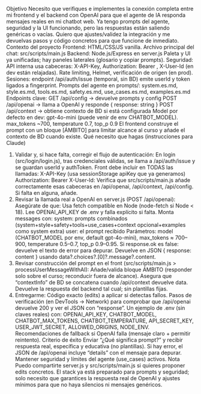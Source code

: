 Objetivo
Necesito que verifiques e implementes la conexión completa entre mi frontend y el backend con OpenAI para que el agente de IA responda mensajes reales en mi chatbot web. Ya tengo prompts del agente, seguridad y la UI funcionando, pero las respuestas están saliendo genéricas o vacías. Quiero que ajustes/validez la integración y me devuelvas pasos y código concretos para que funcione de inmediato.
Contexto del proyecto
Frontend: HTML/CSS/JS vanilla. Archivo principal del chat: src/scripts/main.js
Backend: Node.js/Express en server.js
Paleta y UI ya unificadas; hay paneles laterales (glosario y copiar prompts).
Seguridad:
API interna usa cabeceras: X-API-Key, Authorization: Bearer <token>, X-User-Id (en dev están relajadas).
Rate limiting, Helmet, verificación de origen (en prod).
Sesiones: endpoint /api/auth/issue (temporal, sin BD) emite userId y token ligados a fingerprint.
Prompts del agente en prompts/: system.es.md, style.es.md, tools.es.md, safety.es.md, use_cases.es.md, examples.es.md
Endpoints clave:
GET /api/config → devuelve prompts y config
POST /api/openai → llama a OpenAI y responde { response: string }
POST /api/context → obtiene contexto de BD si está configurada
Model por defecto en dev: gpt-4o-mini (puede venir de env CHATBOT_MODEL). max_tokens ~700, temperature 0.7, top_p 0.9
El frontend construye el prompt con un bloque [ÁMBITO] para limitar alcance al curso y añade el contexto de BD cuando existe.
Qué necesito que hagas (instrucciones para Claude)
1) Validar y, si hace falta, corregir el flujo de autenticación:
En login (src/login/login.js), tras credenciales válidas, se llama a /api/auth/issue y se guardan userId y authToken.
Front debe incluir en TODAS las llamadas:
X-API-Key (usa sessionStorage apiKey que ya generamos)
Authorization: Bearer <token>
X-User-Id: <userId>
Verifica que src/scripts/main.js añade correctamente esas cabeceras en /api/openai, /api/context, /api/config. Si falta en alguna, añade.
2) Revisar la llamada real a OpenAI en server.js (POST /api/openai):
Asegúrate de que:
Usa fetch compatible en Node (node-fetch si Node < 18).
Lee OPENAI_API_KEY de .env y falla explícito si falta.
Monta messages con:
system: prompts combinados (system+style+safety+tools+use_cases+context opcional+examples como system extra)
user: el prompt recibido
Parámetros: model (CHATBOT_MODEL por env, default gpt-4o-mini), max_tokens ≈ 700–900, temperature 0.5–0.7, top_p 0.9–0.95.
Si response.ok es false: devuelve el texto de error para depurar.
Devuelve en JSON { response: content } usando data?.choices?.[0]?.message?.content.
3) Revisar construcción del prompt en el front (src/scripts/main.js > processUserMessageWithAI):
Añade/valida bloque ÁMBITO (responder solo sobre el curso; reconducir fuera de alcance).
Asegura que “contextInfo” de BD se concatena cuando /api/context devuelve data.
Devuelve la respuesta del backend tal cual; sin plantillas fijas.
4) Entregarme:
Código exacto (edits) a aplicar si detectas fallos.
Pasos de verificación (en DevTools → Network) para comprobar que /api/openai devuelve 200 y ver el JSON con “response”.
Un ejemplo de .env (sin claves reales) con:
OPENAI_API_KEY, CHATBOT_MODEL, CHATBOT_MAX_TOKENS, CHATBOT_TEMPERATURE, API_SECRET_KEY, USER_JWT_SECRET, ALLOWED_ORIGINS, NODE_ENV.
Recomendaciones de fallback si OpenAI falla (mensaje claro + permitir reintento).
Criterio de éxito
Enviar “¿Qué significa prompt?” y recibir respuesta real, específica y educativa (no plantillas).
Si hay error, el JSON de /api/openai incluye “details” con el mensaje para depurar.
Mantener seguridad y límites del agente (use_cases) activos.
Nota
Puedo compartirte server.js y src/scripts/main.js si quieres proponer edits concretos. El stack ya está preparado para prompts y seguridad; solo necesito que garantices la respuesta real de OpenAI y ajustes mínimos para que no haya silencios ni mensajes genéricos.